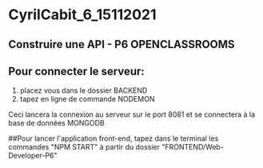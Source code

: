 # CyrilCabit_6_15112021
## Construire une API - P6 OPENCLASSROOMS

## Pour connecter le serveur:
1. placez vous dans le dossier BACKEND
2. tapez en ligne de commande NODEMON

Ceci lancera la connexion au serveur sur le port 8081 et se connectera à la base de données MONGODB

##Pour lancer l'application front-end, tapez dans le terminal les commandes "NPM START" à partir du dossier "FRONTEND/Web-Developer-P6"



